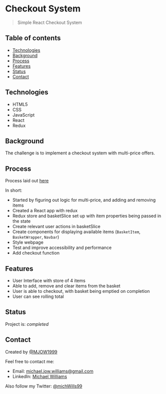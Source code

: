 # Checkout System

> Simple React Checkout System

## Table of contents

- [Technologies](#technologies)
- [Background](#inspiration)
- [Process](#process)
- [Features](#features)
- [Status](#status)
- [Contact](#contact)

## Technologies

- HTML5
- CSS
- JavaScript
- React
- Redux

## Background

The challenge is to implement a checkout system with multi-price offers.

## Process

Process laid out [here](https://docs.google.com/document/d/1Tk7zMGAMQhhJdJZrkf0ReRKk5riWWAoiMTCk9QkflBY/edit?usp=sharing)

In short:

- Started by figuring out logic for multi-price, and adding and removing items
- Created a React app with redux
- Redux store and basketSlice set up with item properties being passed in the state
- Create relevant user actions in basketSlice
- Create components for displaying available items (`BasketItem`, `BasketWrapper`, `Navbar`)
- Style webpage
- Test and improve accessibility and performance
- Add checkout function

## Features

- User Interface with store of 4 items
- Able to add, remove and clear items from the basket
- User is able to checkout, with basket being emptied on completion
- User can see rolling total

## Status

Project is: _completed_

## Contact

Created by [@MJOW1999](https://github.com/MJOW1999)

Feel free to contact me:

- Email: michael.jow.williams@gmail.com
- LinkedIn: [Michael Williams](https://www.linkedin.com/in/michael-williams-17a9b81a0)

Also follow my Twitter: [@michWills99](https://twitter.com/michWills99)
